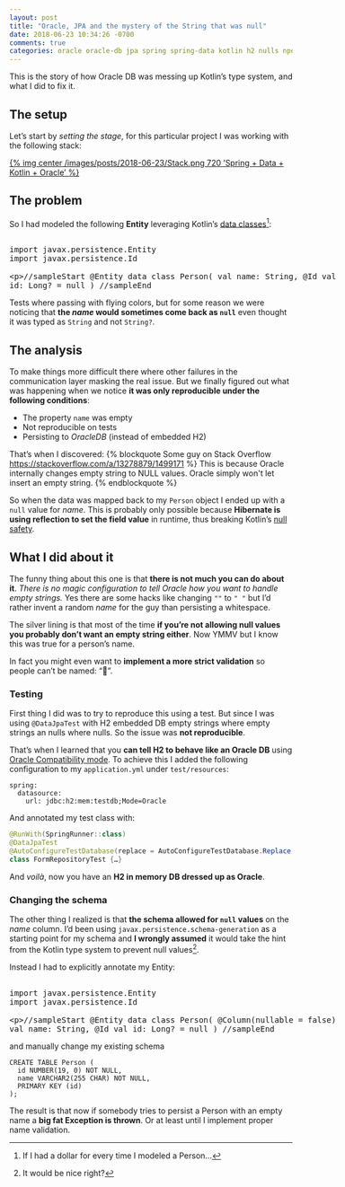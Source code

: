 ```yaml
---
layout: post
title: "Oracle, JPA and the mystery of the String that was null"
date: 2018-06-23 10:34:26 -0700
comments: true
categories: oracle oracle-db jpa spring spring-data kotlin h2 nulls npe 
---
```


This is the story of how Oracle DB was messing up Kotlin’s type system, and what I did to fix it.

<!--more-->

## The setup

Let’s start by _setting the stage_, for this particular project I was working with the following stack:

[{% img center /images/posts/2018-06-23/Stack.png 720 ’Spring + Data + Kotlin + Oracle’ %}][1]

## The problem 

So I had modeled the following **Entity** leveraging Kotlin’s [data classes][2][^1]:

<xmp class="kotlin-code" data-highlight-only>
import javax.persistence.Entity
import javax.persistence.Id

//sampleStart
@Entity
data class Person(
	val name: String,
	@Id val id: Long? = null
)
//sampleEnd
</xmp>

Tests where passing with flying colors, but for some reason we were noticing that **the _name_ would sometimes come back as `null`** even thought it was typed as `String` and not `String?`.

## The analysis

To make things more difficult there where other failures in the communication layer masking the real issue. But we finally figured out what was happening when we notice **it was only reproducible under the following conditions**:

- The property `name` was empty
- Not reproducible on tests
- Persisting to _OracleDB_ (instead of embedded H2)

That’s when I discovered: 
{% blockquote Some guy on Stack Overflow https://stackoverflow.com/a/13278879/1499171 %}
This is because Oracle internally changes empty string to NULL values. Oracle simply won't let insert an empty string.
{% endblockquote %}

So when the data was mapped back to my `Person` object I ended up with a `null` value for _name_. This is probably only possible because **Hibernate is using reflection to set the field value** in runtime, thus breaking Kotlin’s [null safety][3].

## What I did about it

The funny thing about this one is that **there is not much you can do about it**. _There is no magic configuration to tell Oracle how you want to handle empty strings._ Yes there are some hacks like changing `""` to `" "` but I’d rather invent a random _name_ for the guy than persisting a whitespace.

The silver lining is that most of the time **if you’re not allowing null values you probably don’t want an empty string either**. Now YMMV but I know this was true for a person’s name. 

In fact you might even want to **implement a more strict validation** so people can’t be named: “💩”.

### Testing

First thing I did was to try to reproduce this using a test. But since I was using `@DataJpaTest` with H2 embedded DB empty strings where empty strings an nulls where nulls. So the issue was **not reproducible**.

That’s when I learned that you **can tell H2 to behave like an Oracle DB** using [Oracle Compatibility mode][4]. To achieve this I added the following configuration to my `application.yml` under `test/resources`:

```
spring:
  datasource:
    url: jdbc:h2:mem:testdb;Mode=Oracle
```

And annotated my test class with:

``` java
@RunWith(SpringRunner::class)
@DataJpaTest
@AutoConfigureTestDatabase(replace = AutoConfigureTestDatabase.Replace.NONE)
class FormRepositoryTest {…}
```

And _voilà_, now you have an **H2 in memory DB dressed up as Oracle**. 

### Changing the schema

The other thing I realized is that **the schema allowed for `null` values** on the _name_ column. I’d been using `javax.persistence.schema-generation` as a starting point for my schema and **I wrongly assumed** it would take the hint from the Kotlin type system to prevent null values[^2].

Instead I had to explicitly annotate my Entity:

<xmp class="kotlin-code" data-highlight-only>
import javax.persistence.Entity
import javax.persistence.Id

//sampleStart
@Entity
data class Person(
	@Column(nullable = false) val name: String,
	@Id val id: Long? = null
)
//sampleEnd
</xmp>

and manually change my existing schema

```
CREATE TABLE Person (
  id NUMBER(19, 0) NOT NULL,
  name VARCHAR2(255 CHAR) NOT NULL,
  PRIMARY KEY (id)
);
```

The result is that now if somebody tries to persist a Person with an empty name a **big fat Exception is thrown**. Or at least until I implement proper name validation.

<script src="https://unpkg.com/kotlin-playground@1" data-selector=".kotlin-code"></script>

[^1]:	If I had a dollar for every time I modeled a Person…

[^2]:	It would be nice right?

[1]:	https://developers.redhat.com/promotions/migrating-to-microservice-databases/
[2]:	https://kotlinlang.org/docs/reference/data-classes.html
[3]:	https://kotlinlang.org/docs/reference/null-safety.html
[4]:	http://www.h2database.com/html/features.html